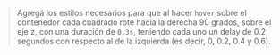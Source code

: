 > Agregá los estilos necesarios para que al hacer `hover` sobre el contenedor cada cuadrado rote hacia la derecha 90 grados, sobre el eje z, con una duración de `0.3s`, teniendo cada uno un delay de 0.2 segundos con respecto al de la izquierda (es decir, 0, 0.2, 0.4 y 0.6).